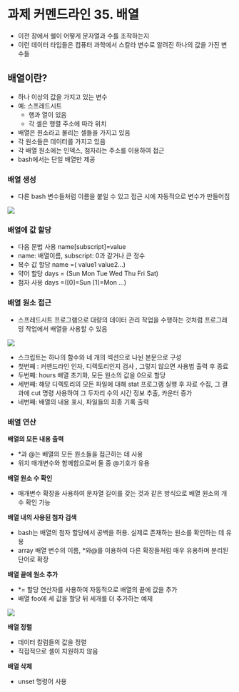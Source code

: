 # 과제 커멘드라인 35. 배열

- 이전 장에서 쉘이 어떻게 문자열과 수를 조작하는지
- 이런 데이터 타입들은 컴퓨터 과학에서 스칼라 변수로 알려진 하나의 값을 가진 변수들

## 배열이란?

- 하나 이상의 값을 가지고 있는 변수
- 예: 스프레드시트
    - 행과 열이 있음
    - 각 셀은 행렬 주소에 따라 위치
- 배열은 원소라고 불리는 셀들을 가지고 있음
- 각 원소들은 데이터를 가지고 있음
- 각 배열 원소에는 인덱스, 첨자라는 주소를 이용하여 접근
- bash에서는 단일 배열만 제공

### 배열 생성

- 다른 bash 변수들처럼 이름을 붙일 수 있고 접근 시에 자동적으로 변수가 만들어짐

<img src="https://file.notion.so/f/s/1b401c83-531e-4888-a51c-57c96e3263f2/Untitled.png?id=725bf7a4-9a7d-4a84-9ae5-15e790df1c9f&table=block&spaceId=f7f5a27f-fb49-4dd8-8a47-1d1cb5901c61&expirationTimestamp=1683098332117&signature=wmermNelb9QB5bTovViUgTxpwNdWP6oLUhZm3rm-ImU&downloadName=Untitled.png">

### 배열에 값 할당

- 다음 문법 사용 name[subscript]=value
- name: 배열이름, subscript: 0과 같거나 큰 정수
- 복수 값 할당 name =( value1 value2…)
- 약어 할당 days = (Sun Mon Tue Wed Thu Fri Sat)
- 첨자 사용 days =([0]=Sun [1]=Mon …)

### 배열 원소 접근

- 스프레드시트 프로그램으로 대량의 데이터 관리 작업을 수행하는 것처럼 프로그래밍 작업에서 배열을 사용할 수 있음

<img src="https://file.notion.so/f/s/88c9bdaa-8398-4b76-82df-ac3081c9f6b3/Untitled.png?id=a5cd6bf0-4c60-4ab6-b6ad-03446642e9d1&table=block&spaceId=f7f5a27f-fb49-4dd8-8a47-1d1cb5901c61&expirationTimestamp=1683098346258&signature=jlab5I_CA5to0-agaZHqK51bMsK_T1gNQiTKaOU_sb8&downloadName=Untitled.png">

- 스크립트는 하나의 함수와 네 개의 섹션으로 나뉜 본문으로 구성
- 첫번째 : 커맨드라인 인자, 디렉토리인지 검사 , 그렇지 않으면 사용법 출력 후 종료
- 두번째: hours 배열 초기화, 모든 원소의 값을 0으로 할당
- 세번째: 해당 디렉토리의 모든 파일에 대해 stat 프로그램 실행 후 자료 수집, 그 결과에 cut 명령 사용하여 그 두자리 수의 시간 정보 추출, 카운터 증가
- 네번째: 배열의 내용 표시, 파일들의 최종 기록 출력

### 배열 연산

**배열의 모든 내용 출력**

- *과 @는 배열의 모든 원소들을 접근하는 데 사용
- 위치 매개변수와 함께함으로써 둘 중 @기호가 유용

**배열 원소 수 확인**

- 매개변수 확장을 사용하여 문자열 길이를 갖는 것과 같은 방식으로 배열 원소의 개수 확인 가능

**배열 내의 사용된 첨자 검색**

- bash는 배열의 첨자 할당에서 공백을 허용. 실제로 존재하는 원소를 확인하는 데 유용
- array 배열 변수의 이름, *와@를 이용하여 다른 확장들처럼 매우 유용하며 분리된 단어로 확장

**배열 끝에 원소 추가**

- *= 할당 연산자를 사용하여 자동적으로 배열의 끝에 값을 추가
- 배열 foo에 세 값을 할당 뒤 세개를 더 추가하는 예제

<img src="https://file.notion.so/f/s/7448c39e-a320-4b1e-a99d-06b3276de345/Untitled.png?id=ae435dba-aa32-476a-8120-d100caa0d72a&table=block&spaceId=f7f5a27f-fb49-4dd8-8a47-1d1cb5901c61&expirationTimestamp=1683098360255&signature=6ys49Ayz4tFyYVonJn06d78q1wPU1RgOBkN0H8iRiNY&downloadName=Untitled.png">

**배열 정렬**

- 데이터 칼럼들의 값을 정렬
- 직접적으로 셸이 지원하지 않음

**배열 삭제**

- unset 명령어 사용